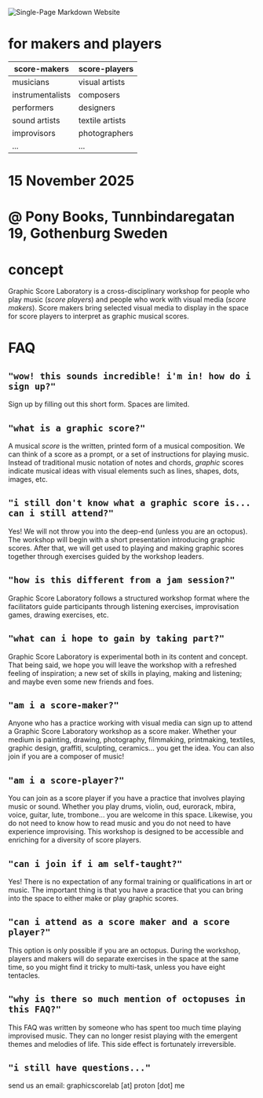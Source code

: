 ![Single-Page Markdown Website](media/gsl_logo_clear_bg.png)

# for makers and players

| score-makers | score-players |
| ------------- | ------------- |
| musicians  | visual artists  |
| instrumentalists  | composers  |
| performers | designers |
| sound artists | textile artists |
| improvisors | photographers |
| ... | ... |

# 15 November 2025
# @ Pony Books, Tunnbindaregatan 19, Gothenburg Sweden

# concept

Graphic Score Laboratory is a cross-disciplinary workshop for people who play music (*score players*) and people who work with visual media (*score makers*). Score makers bring selected visual media to display in the space for score players to interpret as graphic musical scores.

# FAQ

## `"wow! this sounds incredible! i'm in! how do i sign up?"`

Sign up by filling out this short form. Spaces are limited.

## `"what is a graphic score?"`

A musical *score* is the written, printed form of a musical composition. We can think of a score as a prompt, or a set of instructions for playing music. Instead of traditional music notation of notes and chords, *graphic* scores indicate musical ideas with visual elements such as lines, shapes, dots, images, etc.

## `"i still don't know what a graphic score is... can i still attend?"`

Yes! We will not throw you into the deep-end (unless you are an octopus). The workshop will begin with a short presentation introducing graphic scores. After that, we will get used to playing and making graphic scores together through exercises guided by the workshop leaders.

## `"how is this different from a jam session?"`

Graphic Score Laboratory follows a structured workshop format where the facilitators guide participants through listening exercises, improvisation games, drawing exercises, etc.

## `"what can i hope to gain by taking part?"`

Graphic Score Laboratory is experimental both in its content and concept. That being said, we hope you will leave the workshop with a refreshed feeling of inspiration; a new set of skills in playing, making and listening; and maybe even some new friends and foes.

## `"am i a score-maker?"`

Anyone who has a practice working with visual media can sign up to attend a Graphic Score Laboratory workshop as a score maker. Whether your medium is painting, drawing, photography, filmmaking, printmaking, textiles, graphic design, graffiti, sculpting, ceramics... you get the idea. You can also join if you are a composer of music!

## `"am i a score-player?"`

You can join as a score player if you have a practice that involves playing music or sound. Whether you play drums, violin, oud, eurorack, mbira, voice, guitar, lute, trombone... you are welcome in this space. Likewise, you do not need to know how to read music and you do not need to have experience improvising. This workshop is designed to be accessible and enriching for a diversity of score players.

## `"can i join if i am self-taught?"`

Yes! There is no expectation of any formal training or qualifications in art or music. The important thing is that you have a practice that you can bring into the space to either make or play graphic scores.

## `"can i attend as a score maker and a score player?"`

This option is only possible if you are an octopus. During the workshop, players and makers will do separate exercises in the space at the same time, so you might find it tricky to multi-task, unless you have eight tentacles.

## `"why is there so much mention of octopuses in this FAQ?"`

This FAQ was written by someone who has spent too much time playing improvised music. They can no longer resist playing with the emergent themes and melodies of life. This side effect is fortunately irreversible.

## `"i still have questions..."`

send us an email: graphicscorelab [at] proton [dot] me
